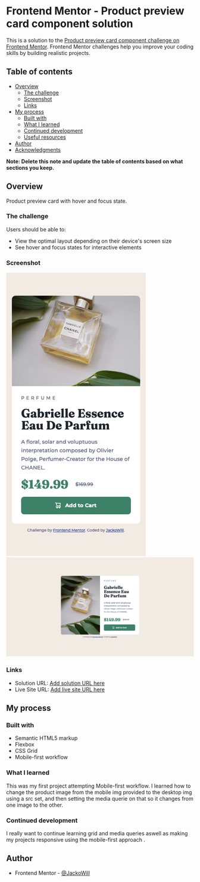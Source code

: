 # Frontend Mentor - Product preview card component solution

This is a solution to the [Product preview card component challenge on Frontend Mentor](https://www.frontendmentor.io/challenges/product-preview-card-component-GO7UmttRfa). Frontend Mentor challenges help you improve your coding skills by building realistic projects.

## Table of contents

- [Overview](#overview)
  - [The challenge](#the-challenge)
  - [Screenshot](#screenshot)
  - [Links](#links)
- [My process](#my-process)
  - [Built with](#built-with)
  - [What I learned](#what-i-learned)
  - [Continued development](#continued-development)
  - [Useful resources](#useful-resources)
- [Author](#author)
- [Acknowledgments](#acknowledgments)

**Note: Delete this note and update the table of contents based on what sections you keep.**

## Overview

Product preview card with hover and focus state.

### The challenge

Users should be able to:

- View the optimal layout depending on their device's screen size
- See hover and focus states for interactive elements

### Screenshot

![](./assets/images/product_mobile.png)
![](./assets/images/product_desktop.png)

### Links

- Solution URL: [Add solution URL here](https://your-solution-url.com)
- Live Site URL: [Add live site URL here](https://your-live-site-url.com)

## My process

### Built with

- Semantic HTML5 markup
- Flexbox
- CSS Grid
- Mobile-first workflow

### What I learned

This was my first project attempting Mobile-first workflow.
I learned how to change the product image from the mobile img provided to the desktop img using a src set, and then setting the media querie on that so it changes from one image to the other.

### Continued development

I really want to continue learning grid and media queries aswell as making my projects responsive using the mobile-first approach .

## Author

- Frontend Mentor - [@JackoWill](https://www.frontendmentor.io/profile/JackoWill)
